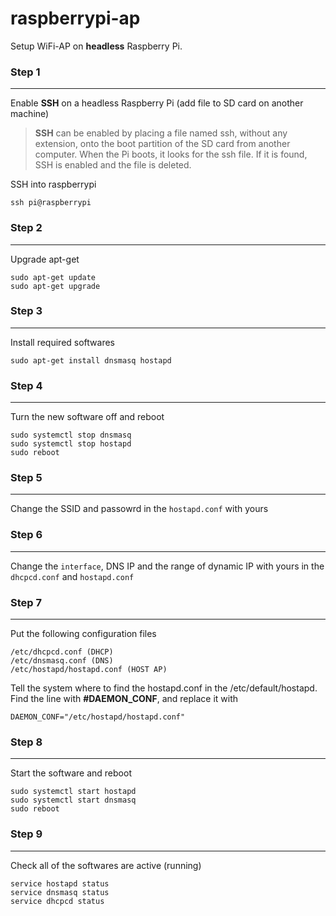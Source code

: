 # raspberrypi-ap

Setup WiFi-AP on **headless** Raspberry Pi.

### Step 1
---

Enable **SSH** on a headless Raspberry Pi (add file to SD card on another machine)

> **SSH** can be enabled by placing a file named ssh, without any extension, onto the boot partition of the SD card from another computer. When the Pi boots, it looks for the ssh file. If it is found, SSH is enabled and the file is deleted.

SSH into raspberrypi
```
ssh pi@raspberrypi
```

### Step 2
---
Upgrade apt-get

```
sudo apt-get update
sudo apt-get upgrade
```

### Step 3
---
Install required softwares

```
sudo apt-get install dnsmasq hostapd
```

### Step 4
---
Turn the new software off and reboot
```
sudo systemctl stop dnsmasq
sudo systemctl stop hostapd
sudo reboot
```

### Step 5
---
Change the SSID and passowrd in the `hostapd.conf` with yours

### Step 6
---
Change the `interface`, DNS IP and the range of dynamic IP with yours in the `dhcpcd.conf` and `hostapd.conf`

### Step 7
---
Put the following configuration files

```
/etc/dhcpcd.conf (DHCP)
/etc/dnsmasq.conf (DNS)
/etc/hostapd/hostapd.conf (HOST AP)
```
Tell the system where to find the hostapd.conf in the /etc/default/hostapd. Find the line with **#DAEMON_CONF**, and replace it with
```
DAEMON_CONF="/etc/hostapd/hostapd.conf"
```

### Step 8
---
Start the software and reboot
```
sudo systemctl start hostapd
sudo systemctl start dnsmasq
sudo reboot
```

### Step 9
---
Check all of the softwares are active (running)

```
service hostapd status
service dnsmasq status
service dhcpcd status
```
